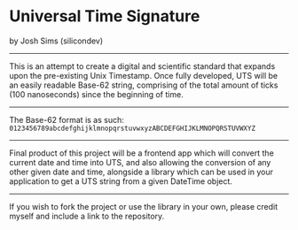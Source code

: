 # Universal Time Signature
by Josh Sims (silicondev)

---
This is an attempt to create a digital and scientific standard that expands upon the pre-existing Unix Timestamp. Once fully developed, UTS will be an easily readable Base-62 string, comprising of the total amount of ticks (100 nanoseconds) since the beginning of time.

---
The Base-62 format is as such:
`0123456789abcdefghijklmnopqrstuvwxyzABCDEFGHIJKLMNOPQRSTUVWXYZ`

---
Final product of this project will be a frontend app which will convert the current date and time into UTS, and also allowing the conversion of any other given date and time, alongside a library which can be used in your application to get a UTS string from a given DateTime object.

---
If you wish to fork the project or use the library in your own, please credit myself and include a link to the repository.

